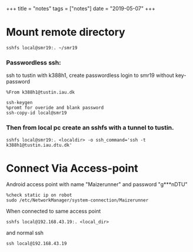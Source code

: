 +++
title = "notes"
tags = ["notes"]
date = "2019-05-07"
+++


# Mount remote directory

```
sshfs local@smr19:. ~/smr19
```

### Passwordless ssh:

ssh to tustin with k388h1, create passwordless login to smr19 without key-password


```
%From k388h1@tustin.iau.dk

ssh-keygen
%promt for overide and blank password
ssh-copy-id local@smr19
```
### Then from local pc create an sshfs with a tunnel to tustin.

```
sshfs local@smr19:. <localdir> -o ssh_command='ssh -t k388h1@tustin.iau.dtu.dk'
```


# Connect Via Access-point

Android access point with name "Maizerunner" and password "g***nDTU"

```
%check static ip on robot
sudo /etc/NetworkManager/system-connection/Maizerunner
```
When connected to same access point

```
sshfs local@192.168.43.19:. <local_dir>
```

and normal ssh

```
ssh local@192.168.43.19
```
